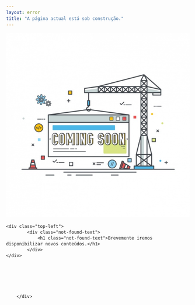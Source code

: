 ```yaml
---
layout: error
title: "A página actual está sob construção."
---
```



<!--[if lt IE 8]>
	<link rel="stylesheet" type="text/css" href="/404/css/ie7.css" />
<![endif]-->

<div id="wrapper">
	<div class="graphic">
		<img src="/img/coming-soon.png" alt="404" />
	</div>

	<div class="top-left">
			<div class="not-found-text">
				<h1 class="not-found-text">Brevemente iremos disponibilizar novos conteúdos.</h1>
			</div>
	</div>

	
	
		

			
		</div>

	


